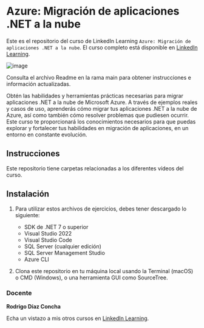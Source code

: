 # Azure: Migración de aplicaciones .NET a la nube

Este es el repositorio del curso de LinkedIn Learning `Azure: Migración de aplicaciones .NET a la nube`. El curso completo está disponible en [LinkedIn Learning][lil-course-url].

![image][lil-thumbnail-url]

Consulta el archivo Readme en la rama main para obtener instrucciones e información actualizadas.

Obtén las habilidades y herramientas prácticas necesarias para migrar aplicaciones .NET a la nube de Microsoft Azure. A través de ejemplos reales y casos de uso, aprenderás cómo migrar tus aplicaciones .NET a la nube de Azure, así como también cómo resolver problemas que pudiesen ocurrir. Este curso te proporcionará los conocimientos necesarios para que puedas explorar y fortalecer tus habilidades en migración de aplicaciones, en un entorno en constante evolución.

## Instrucciones

Este repositorio tiene carpetas relacionadas a los diferentes vídeos del curso.

## Instalación

1. Para utilizar estos archivos de ejercicios, debes tener descargado lo siguiente:
   - SDK de .NET 7 o superior
   - Visual Studio 2022
   - Visual Studio Code
   - SQL Server (cualquier edición)
   - SQL Server Management Studio
   - Azure CLI

2. Clona este repositorio en tu máquina local usando la Terminal (macOS) o CMD (Windows), o una herramienta GUI como SourceTree.

### Docente

**Rodrigo Díaz Concha**

Echa un vistazo a mis otros cursos en [LinkedIn Learning](https://www.linkedin.com/learning/instructors/rodrigo-diaz-concha).

[0]: # (Replace these placeholder URLs with actual course URLs)
[lil-course-url]: https://www.linkedin.com/learning/azure-migracion-de-aplicaciones-dot-net-a-la-nube/de-dot-net-a-la-nube
[lil-thumbnail-url]: https://media.licdn.com/dms/image/D560DAQFtSIRG8T41YQ/learning-public-crop_675_1200/0/1684137008655?e=2147483647&v=beta&t=OgJrVY2CVwIHTgemyCABvWv9Yuz_qUgu_DZXZPIJsr0
